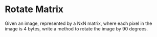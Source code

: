# Rotate Matrix

Given an image, represented by a NxN matrix, where each pixel in the image is 4 bytes, write a method to rotate the image by 90 degrees.
